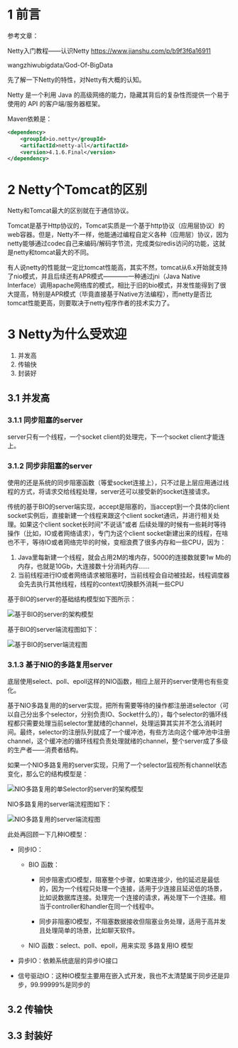 # 1 前言
参考文章：

Netty入门教程——认识Netty    https://www.jianshu.com/p/b9f3f6a16911

wangzhiwubigdata/God-Of-BigData

先了解一下Netty的特性，对Netty有大概的认知。

Netty 是一个利用 Java 的高级网络的能力，隐藏其背后的复杂性而提供一个易于使用的 API 的客户端/服务器框架。

Maven依赖是：
```xml
<dependency>
    <groupId>io.netty</groupId>
    <artifactId>netty-all</artifactId>
    <version>4.1.6.Final</version>
</dependency>
```

# 2 Netty个Tomcat的区别

Netty和Tomcat最大的区别就在于通信协议。

Tomcat是基于Http协议的，Tomcat实质是一个基于http协议（应用层协议）的web容器。但是，Netty不一样，他能通过编程自定义各种（应用层）协议，因为netty能够通过codec自己来编码/解码字节流，完成类似redis访问的功能，这就是netty和tomcat最大的不同。

有人说netty的性能就一定比tomcat性能高，其实不然，tomcat从6.x开始就支持了nio模式，并且后续还有APR模式————一种通过jni（Java Native Interface）调用apache网络库的模式，相比于旧的bio模式，并发性能得到了很大提高，特别是APR模式（毕竟直接基于Native方法编程），而netty是否比tomcat性能更高，则要取决于netty程序作者的技术实力了。

# 3 Netty为什么受欢迎
1. 并发高
2. 传输快
3. 封装好

## 3.1 并发高
### 3.1.1 同步阻塞的server
server只有一个线程，一个socket client的处理完，下一个socket client才能连上。

### 3.1.2 同步非阻塞的server
使用的还是系统的同步阻塞函数（等爱socket连接上），只不过是上层应用通过线程的方式，将请求交给线程处理，server还可以接受新的socket连接请求。

传统的基于BIO的server端实现，accept是阻塞的，当accept到一个具体的client socket实例后，直接新建一个线程来跟这个client socket通讯，并进行相关处理。如果这个client socket长时间"不说话"或者 后续处理的时候有一些耗时等待操作（比如，IO或者网络请求），专门为这个client socket新建出来的线程，在啥也不干，等待IO或者网络完毕的时候，变相浪费了很多内存和一些CPU，因为：

1. Java里每新建一个线程，就会占用2M的堆内存，5000的连接数就要1w Mb的内存，也就是10Gb，大连接数十分消耗内存……
2. 当前线程进行IO或者网络请求被阻塞时，当前线程会自动被挂起，线程调度器会先去执行其他线程，线程的context切换额外消耗一些CPU


基于BIO的server的基础结构模型如下图所示：

![基于BIO的server的架构模型](https://upload-images.jianshu.io/upload_images/1089449-546a563c9822ce16.png?imageMogr2/auto-orient/strip|imageView2/2/w/548/format/webp)

基于BIO的server端流程图如下：

![基于BIO的server端流程图](https://upload-images.jianshu.io/upload_images/1089449-6377fd47256970ef.png?imageMogr2/auto-orient/strip|imageView2/2/w/584/format/webp)

### 3.1.3 基于NIO的多路复用server
底层使用select、poll、epoll这样的NIO函数，相应上层开的server使用也有些变化。


基于NIO多路复用的的server实现，把所有需要等待的操作都注册进selector（可以自己分出多个selector，分别负责IO、Socket什么的），每个selector的循环线程都只需要处理当前selector里就绪的channel，处理运算其实并不怎么消耗时间。最终，selector的注册队列就成了一个缓冲池，有些方法向这个缓冲池中注册channel，这个缓冲池的循环线程负责处理就绪的channel，整个server成了多级的生产者——消费者结构。

如果一个NIO多路复用的server实现，只用了一个selector监视所有channel状态变化，那么它的结构模型是：

![NIO多路复用的单Selector的server的架构模型](https://upload-images.jianshu.io/upload_images/1089449-9eebe781fba495fd.png?imageMogr2/auto-orient/strip|imageView2/2/w/572/format/webp)

NIO多路复用的server端流程图如下：

![NIO多路复用的server端流程图](https://upload-images.jianshu.io/upload_images/1089449-78814cbb3acc30bd.png?imageMogr2/auto-orient/strip|imageView2/2/w/525/format/webp)

此处再回顾一下几种IO模型：

* 同步IO：
    * BIO 函数：
        * 同步阻塞式IO模型，阻塞整个步骤，如果连接少，他的延迟是最低的，因为一个线程只处理一个连接，适用于少连接且延迟低的场景，比如说数据库连接。处理完一个连接的请求，再处理下一个连接。相当于controller和handler在同一个线程中。

        * 同步非阻塞IO模型，不阻塞数据接收但阻塞业务处理，适用于高并发且处理简单的场景，比如聊天软件。

    * NIO 函数：select、poll、epoll，用来实现 多路复用IO 模型

* 异步IO：依赖系统底层的异步IO接口

* 信号驱动IO：这种IO模型主要用在嵌入式开发，我也不太清楚属于同步还是异步，99.99999%是同步的


## 3.2 传输快


## 3.3 封装好
